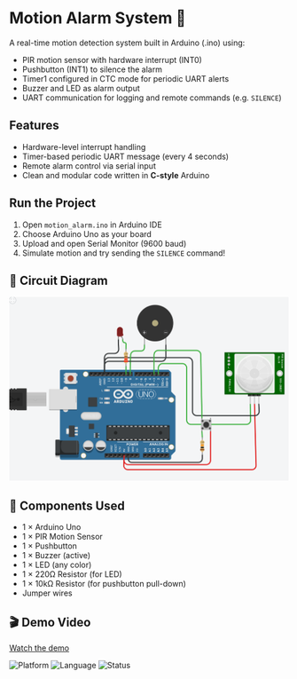 # Motion Alarm System 🚨

A real-time motion detection system built in Arduino (.ino) using:

- PIR motion sensor with hardware interrupt (INT0)
- Pushbutton (INT1) to silence the alarm
- Timer1 configured in CTC mode for periodic UART alerts
- Buzzer and LED as alarm output
- UART communication for logging and remote commands (e.g. `SILENCE`)

## Features

- Hardware-level interrupt handling
- Timer-based periodic UART message (every 4 seconds)
- Remote alarm control via serial input
- Clean and modular code written in **C-style** Arduino

## Run the Project

1. Open `motion_alarm.ino` in Arduino IDE
2. Choose Arduino Uno as your board
3. Upload and open Serial Monitor (9600 baud)
4. Simulate motion and try sending the `SILENCE` command!

## 📐 Circuit Diagram

![Alt text](motion-alarm-system.png)

## 🧰 Components Used

- 1 × Arduino Uno
- 1 × PIR Motion Sensor
- 1 × Pushbutton
- 1 × Buzzer (active)
- 1 × LED (any color)
- 1 × 220Ω Resistor (for LED)
- 1 × 10kΩ Resistor (for pushbutton pull-down)
- Jumper wires


## 🎬 Demo Video
[Watch the demo](https://drive.google.com/file/d/1Wbuk8ar1bGEfH5gAFu7NGFreaZfcMI0J/view?usp=sharing)



![Platform](https://img.shields.io/badge/platform-Arduino-blue)
![Language](https://img.shields.io/badge/language-C%20%7C%20Arduino-brightgreen)
![Status](https://img.shields.io/badge/status-Complete-success)
